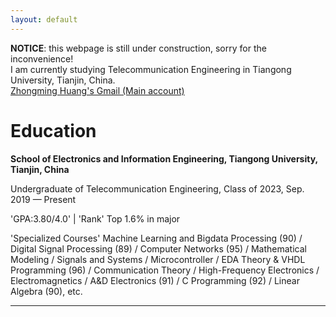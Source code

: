 ```yaml
---
layout: default    
---
```


**NOTICE**: this webpage is still under construction, sorry for the inconvenience!      
I am currently studying Telecommunication Engineering in Tiangong University, Tianjin, China.       
[Zhongming Huang's Gmail (Main account)](reavenhuang@gmail.com)   

# Education      
**School of Electronics and Information Engineering, Tiangong University, Tianjin, China**      

Undergraduate of Telecommunication Engineering, Class of 2023, Sep. 2019 — Present       

'GPA:3.80/4.0' | 'Rank' Top 1.6% in major

'Specialized Courses' Machine Learning and Bigdata Processing (90) / Digital Signal Processing (89) / Computer Networks (95) / Mathematical Modeling / Signals and Systems / Microcontroller / EDA Theory & VHDL Programming (96) / Communication Theory / High-Frequency Electronics / Electromagnetics / A&D Electronics (91) / C Programming (92) / Linear Algebra (90), etc.    

-----




